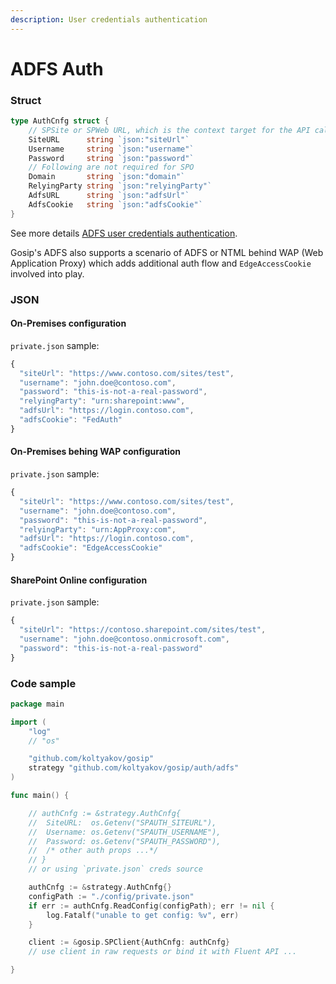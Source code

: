 ```yaml
---
description: User credentials authentication
---
```


# ADFS Auth

### Struct

```go
type AuthCnfg struct {
    // SPSite or SPWeb URL, which is the context target for the API calls
    SiteURL      string `json:"siteUrl"`
    Username     string `json:"username"`
    Password     string `json:"password"`
    // Following are not required for SPO
    Domain       string `json:"domain"`
    RelyingParty string `json:"relyingParty"`
    AdfsURL      string `json:"adfsUrl"`
    AdfsCookie   string `json:"adfsCookie"`
}
```

See more details [ADFS user credentials authentication](https://github.com/s-kainet/node-sp-auth/wiki/ADFS-user-credentials-authentication).

Gosip's ADFS also supports a scenario of ADFS or NTML behind WAP \(Web Application Proxy\) which adds additional auth flow and `EdgeAccessCookie` involved into play.

### JSON

#### On-Premises configuration

`private.json` sample:

```javascript
{
  "siteUrl": "https://www.contoso.com/sites/test",
  "username": "john.doe@contoso.com",
  "password": "this-is-not-a-real-password",
  "relyingParty": "urn:sharepoint:www",
  "adfsUrl": "https://login.contoso.com",
  "adfsCookie": "FedAuth"
}
```

#### On-Premises behing WAP configuration

`private.json` sample:

```javascript
{
  "siteUrl": "https://www.contoso.com/sites/test",
  "username": "john.doe@contoso.com",
  "password": "this-is-not-a-real-password",
  "relyingParty": "urn:AppProxy:com",
  "adfsUrl": "https://login.contoso.com",
  "adfsCookie": "EdgeAccessCookie"
}
```

#### SharePoint Online configuration

`private.json` sample:

```javascript
{
  "siteUrl": "https://contoso.sharepoint.com/sites/test",
  "username": "john.doe@contoso.onmicrosoft.com",
  "password": "this-is-not-a-real-password"
}
```

### Code sample

```go
package main

import (
	"log"
	// "os"

	"github.com/koltyakov/gosip"
	strategy "github.com/koltyakov/gosip/auth/adfs"
)

func main() {

	// authCnfg := &strategy.AuthCnfg{
	// 	SiteURL:  os.Getenv("SPAUTH_SITEURL"),
	// 	Username: os.Getenv("SPAUTH_USERNAME"),
	// 	Password: os.Getenv("SPAUTH_PASSWORD"),
	//	/* other auth props ...*/
	// }
	// or using `private.json` creds source

	authCnfg := &strategy.AuthCnfg{}
	configPath := "./config/private.json"
	if err := authCnfg.ReadConfig(configPath); err != nil {
		log.Fatalf("unable to get config: %v", err)
	}

	client := &gosip.SPClient{AuthCnfg: authCnfg}
	// use client in raw requests or bind it with Fluent API ...

}
```

